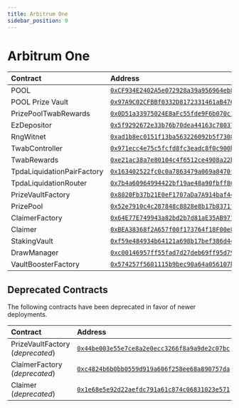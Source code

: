 ```yaml
---
title: Arbitrum One
sidebar_position: 0
---
```


# Arbitrum One

| Contract | Address |
| :--- | :--- |
| POOL | [`0xCF934E2402A5e072928a39a956964eb8F2B5B79C`](https://arbiscan.io/address/0xCF934E2402A5e072928a39a956964eb8F2B5B79C) |
| POOL Prize Vault | [`0x97A9C02CFBBf0332D8172331461aB476dF1E8c95`](https://arbiscan.io/token/0x97A9C02CFBBf0332D8172331461aB476dF1E8c95) |
| PrizePoolTwabRewards | [`0x0D51a33975024E8aFc55fde9F6b070c10AA71Dd9`](https://arbiscan.io/address/0x0D51a33975024E8aFc55fde9F6b070c10AA71Dd9) |
| EzDepositor | [`0x5f9292672e33b76b70dea44163c780376b4da397`](https://arbiscan.io/address/0x5f9292672e33b76b70dea44163c780376b4da397) |
| RngWitnet | [`0xad1b8ec0151f13ba563226092b5f7308d8dc107b`](https://arbiscan.io/address/0xad1b8ec0151f13ba563226092b5f7308d8dc107b) |
| TwabController | [`0x971ecc4e75c5fcfd8fc3eadc8f0c900b5914dc75`](https://arbiscan.io/address/0x971ecc4e75c5fcfd8fc3eadc8f0c900b5914dc75) |
| TwabRewards | [`0xe21ac38a7e80104c4f6512ce4908a22bc09c59be`](https://arbiscan.io/address/0xe21ac38a7e80104c4f6512ce4908a22bc09c59be) |
| TpdaLiquidationPairFactory | [`0x163402522fc0c0a7863479a069a8470fb22dfd3f`](https://arbiscan.io/address/0x163402522fc0c0a7863479a069a8470fb22dfd3f) |
| TpdaLiquidationRouter | [`0x7b4a60964994422bf19ae48a90fbff806767db73`](https://arbiscan.io/address/0x7b4a60964994422bf19ae48a90fbff806767db73) |
| PrizeVaultFactory | [`0x8020Fb37b21E0eF1707aDa7A914baf44F9045E52`](https://arbiscan.io/address/0x8020Fb37b21E0eF1707aDa7A914baf44F9045E52) |
| PrizePool | [`0x52e7910c4c287848c8828e8b17b8371f4ebc5d42`](https://arbiscan.io/address/0x52e7910c4c287848c8828e8b17b8371f4ebc5d42) |
| ClaimerFactory | [`0x64E77E749943a82bd2b7d81aE35AB9717B4DE554`](https://arbiscan.io/address/0x64E77E749943a82bd2b7d81aE35AB9717B4DE554) |
| Claimer | [`0xBEA38368f2A657f00f173764f18F00e841317c73`](https://arbiscan.io/address/0xBEA38368f2A657f00f173764f18F00e841317c73) |
| StakingVault | [`0xf59e484934b64121a698b17bef386d443554da1f`](https://arbiscan.io/address/0xf59e484934b64121a698b17bef386d443554da1f) |
| DrawManager | [`0xc00146957ff55fad7d27deb69ff95d79fdcd37e6`](https://arbiscan.io/address/0xc00146957ff55fad7d27deb69ff95d79fdcd37e6) |
| VaultBoosterFactory | [`0x574257f5601115b9bec90a64a056107b030b449e`](https://arbiscan.io/address/0x574257f5601115b9bec90a64a056107b030b449e) |

## Deprecated Contracts

The following contracts have been deprecated in favor of newer deployments.

| Contract | Address |
| :--- | :--- |
| PrizeVaultFactory (*deprecated*) | [`0x44be003e55e7ce8a2e0ecc3266f8a9a9de2c07bc`](https://arbiscan.io/address/0x44be003e55e7ce8a2e0ecc3266f8a9a9de2c07bc) |
| ClaimerFactory (*deprecated*) | [`0xc4824b6b0bb0559d919a606f258ee68a890757da`](https://arbiscan.io/address/0xc4824b6b0bb0559d919a606f258ee68a890757da) |
| Claimer (*deprecated*) | [`0x1e68e5e92d22aefdc791a61c874c06831023e571`](https://arbiscan.io/address/0x1e68e5e92d22aefdc791a61c874c06831023e571) |
